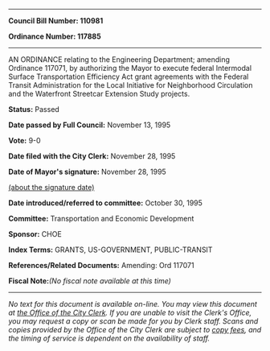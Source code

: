 

********

**Council Bill Number: 110981**
   
**Ordinance Number: 117885**
********

 AN ORDINANCE relating to the Engineering Department; amending Ordinance 117071, by authorizing the Mayor to execute federal Intermodal Surface Transportation Efficiency Act grant agreements with the Federal Transit Administration for the Local Initiative for Neighborhood Circulation and the Waterfront Streetcar Extension Study projects.

**Status:** Passed
   
**Date passed by Full Council:** November 13, 1995
   
**Vote:** 9-0
   
**Date filed with the City Clerk:** November 28, 1995
   
**Date of Mayor's signature:** November 28, 1995
   
[(about the signature date)](/~public/approvaldate.htm)
   
   
   
**Date introduced/referred to committee:** October 30, 1995
   
**Committee:** Transportation and Economic Development
   
**Sponsor:** CHOE
   
   
**Index Terms:** GRANTS, US-GOVERNMENT, PUBLIC-TRANSIT

**References/Related Documents:** Amending: Ord 117071

**Fiscal Note:**_(No fiscal note available at this time)_
********

_No text for this document is available on-line. You may view this document at [the Office of the City Clerk](http://www.seattle.gov/leg/clerk/contactUs.htm). If you are unable to visit the Clerk's Office, you may request a copy or scan be made for you by Clerk staff. Scans and copies provided by the Office of the City Clerk are subject to [copy fees](http://clerk.seattle.gov/~public/clerkfees.htm), and the timing of service is dependent on the availability of staff._

